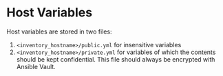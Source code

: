 # Host Variables

Host variables are stored in two files:
1. `<inventory_hostname>/public.yml` for insensitive variables
1. `<inventory_hostname>/private.yml` for variables of which the contents
   should be kept confidential. This file should always be encrypted with
   Ansible Vault.
